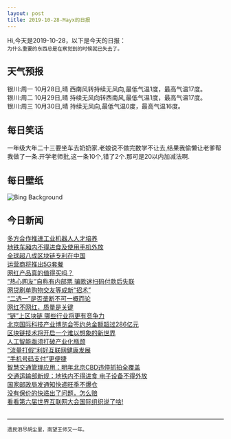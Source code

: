 ```yaml
---
layout: post
title: 2019-10-28-Mayx的日报
---
```


Hi,今天是2019-10-28，以下是今天的日报：<br><small>
为什么重要的东西总是在察觉到的时候就已失去了。</small><!--more-->
## 天气预报
银川:周一 10月28日,晴 西南风转持续无风向,最低气温1度，最高气温17度。<br>银川:周二 10月29日,晴 持续无风向转西南风,最低气温1度，最高气温17度。<br>银川:周三 10月30日,晴 持续无风向,最低气温0度，最高气温16度。
## 每日笑话
一年级大年二十三要坐车去奶奶家.老娘说不做完数学不让去,结果我偷懒让老爹帮我做了一条.开学老师批,这一条10个,错了2个.那可是20以内加减法啊.
## 每日壁纸
![Bing Background](https://cn.bing.com/th?id=OHR.SaryuRiverDiyas_EN-US6395385901_1920x1080.jpg&rf=LaDigue_1920x1080.jpg&pid=hp "Devotees light oil lamps on the banks of the Sarayu River in Ayodhya, India (© Rajesh Kumar Singh/AP Photo)")
## 今日新闻

[多方合作推进工业机器人人才培养](http://it.people.com.cn/n1/2019/1028/c1009-31423373.html)   
[地铁车厢内不得进食及使用手机外放](http://it.people.com.cn/n1/2019/1028/c1009-31423376.html)   
[全球超八成区块链专利在中国](http://it.people.com.cn/n1/2019/1028/c1009-31423273.html)   
[运营商将推出5G套餐](http://it.people.com.cn/n1/2019/1028/c1009-31423299.html)   
[网红产品真的值得买吗？](http://it.people.com.cn/n1/2019/1028/c1009-31423177.html)   
[“热心网友”自称有内部票 骗歌迷扫码付款后失联](http://it.people.com.cn/n1/2019/1028/c1009-31423383.html)   
[网贷刷单购物交友等成新“招术”](http://it.people.com.cn/n1/2019/1028/c1009-31423306.html)   
[“二选一”是否垄断不可一概而论](http://it.people.com.cn/n1/2019/1028/c1009-31423179.html)   
[网红不网红，质量是关键](http://it.people.com.cn/n1/2019/1028/c1009-31423178.html)   
[“链”上区块链 哪些行业将更有竞争力](http://it.people.com.cn/n1/2019/1028/c1009-31423205.html)   
[北京国际科技产业博览会签约总金额超过286亿元](http://it.people.com.cn/n1/2019/1028/c1009-31423168.html)   
[区块链技术将开启一个难以想象的新世界](http://it.people.com.cn/n1/2019/1028/c1009-31423048.html)   
[人工智能亟须打破产业化瓶颈](http://it.people.com.cn/n1/2019/1028/c1009-31423042.html)   
[“流量打假”利好互联网健康发展](http://it.people.com.cn/n1/2019/1028/c1009-31423039.html)   
[“手机号码支付”更便捷](http://it.people.com.cn/n1/2019/1028/c1009-31423081.html)   
[智慧交通管理应用：明年北京CBD违停抓拍全覆盖](http://it.people.com.cn/n1/2019/1027/c1009-31422187.html)   
[交通运输部新规：地铁内不得进食 电子设备不得外放](http://it.people.com.cn/n1/2019/1027/c1009-31422190.html)   
[国家邮政局发通知快递旺季不爆仓](http://it.people.com.cn/n1/2019/1027/c1009-31422192.html)   
[没有保价的快递出了问题，怎么赔](http://it.people.com.cn/n1/2019/1027/c1009-31422160.html)   
[看看第六届世界互联网大会国际组织说了啥!](http://it.people.com.cn/n1/2019/1025/c1009-31421506.html)   
<br />

***

<small>遗民泪尽胡尘里，南望王师又一年。</small>
